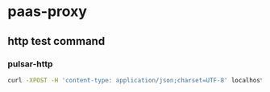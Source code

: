# paas-proxy

## http test command
### pulsar-http
```bash
curl -XPOST -H 'content-type: application/json;charset=UTF-8' localhost:20001/v1/pulsar/tenants/public/namespaces/default/topics/test/produce -d '{"msg":"xxx"}' -iv
```
